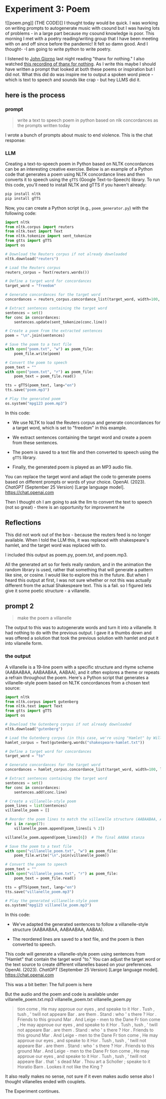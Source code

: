 # Experiment 3: Poem

![[poem.png]]
(THE CODE)[]
I thought today would be quick. I was working on writing prompts to autogenerate music with csound but I was having lots of problems - in a large part because my csound knowledge is poor.  This morning I met with a poetry reading/writing group that I have been meeting with on and off since before the pandemic! It felt so damn good. And I thought- -I am going to write python to write poetry.

I listened to [John Giorno](https://www.youtube.com/watch?v=U18MJLVrxUU) last night reading "thanx for nothing."  I also watched [this recording of thanx for nothing](https://www.youtube.com/watch?v=-tO_r7U_MLo). As I write this maybe I should have written a prompt that looked at both these poems or inspiration but I did not.  What this did do was inspire me to output a spoken word piece - which is text to speech and sounds like crap - but hey LLMS did it. 

## here is the process

### prompt
> write a text to speech poem in python based on nlk concordances as the prompts written today

I wrote a bunch of prompts about music to end violence. 
This is the chat response: 

### LLM 
Creating a text-to-speech poem in Python based on NLTK concordances can be an interesting creative exercise. Below is an example of a Python code that generates a poem using NLTK concordance lines and then converts it to speech using the `gTTS` (Google Text-to-Speech) library. To run this code, you'll need to install NLTK and gTTS if you haven't already:

```bash
pip install nltk
pip install gTTS
```

Now, you can create a Python script (e.g., `poem_generator.py`) with the following code:

```python
import nltk
from nltk.corpus import reuters
from nltk.text import Text
from nltk.tokenize import sent_tokenize
from gtts import gTTS
import os

# Download the Reuters corpus if not already downloaded
nltk.download("reuters")

# Load the Reuters corpus
reuters_corpus = Text(reuters.words())

# Define a target word for concordances
target_word = "freedom"

# Generate concordances for the target word
concordances = reuters_corpus.concordance_list(target_word, width=100, lines=10)

# Extract sentences containing the target word
sentences = set()
for conc in concordances:
    sentences.update(sent_tokenize(conc.line))

# Create a poem from the extracted sentences
poem = "\n".join(sentences)

# Save the poem to a text file
with open("poem.txt", "w") as poem_file:
    poem_file.write(poem)

# Convert the poem to speech
poem_text = ""
with open("poem.txt", "r") as poem_file:
    poem_text = poem_file.read()

tts = gTTS(poem_text, lang="en")
tts.save("poem.mp3")

# Play the generated poem
os.system("mpg123 poem.mp3")
```

In this code:

- We use NLTK to load the Reuters corpus and generate concordances for a target word, which is set to "freedom" in this example.

- We extract sentences containing the target word and create a poem from these sentences.

- The poem is saved to a text file and then converted to speech using the `gTTS` library.

- Finally, the generated poem is played as an MP3 audio file.

You can replace the target word and adapt the code to generate poems based on different prompts or words of your choice.
OpenAI. (2023). _ChatGPT_ (September 25 Version) [Large language model]. https://chat.openai.com

Then I thought oh I am going to ask the llm to convert the text to speech (not so great) - there is an opportunity for improvement he

## Reflections
This did not work out of the box - because the reuters feed is no longer available. When I told the LLM this, it was replaced with shakespeare's hamlet, and the target word was replaced with to. 


I included this output as poem.py, poem.txt, and poem.mp3. 

All the generated art so for feels really random, and in the animation the random library is used, rather that something that will generate a pattern like sine, or cosine. I would like to explore this in the future.  But when I heard this output at first, I was not sure whether or not this was actually different from the actual Shakespeare text. This is a fail.  so I figured lets give it some poetic structure - a villanelle. 

## prompt 2
> make the poem a villanelle

The output to this was to autogenerate words and turn it into a villanelle. It had nothing to do with the previous output. I gave it a thumbs down and was offered a solution that took the previous solution with hamlet and put it into vilanelle form. 
### the output
A villanelle is a 19-line poem with a specific structure and rhyme scheme (AABAABAA, AABAABAA, AABAA), and it often explores a theme or repeats a refrain throughout the poem. Here's a Python script that generates a villanelle-style poem based on NLTK concordances from a chosen text source:

```python
import nltk
from nltk.corpus import gutenberg
from nltk.text import Text
from gtts import gTTS
import os

# Download the Gutenberg corpus if not already downloaded
nltk.download("gutenberg")

# Load the Gutenberg corpus (in this case, we're using "Hamlet" by William Shakespeare)
hamlet_corpus = Text(gutenberg.words("shakespeare-hamlet.txt"))

# Define a target word for concordances
target_word = "to"

# Generate concordances for the target word
concordances = hamlet_corpus.concordance_list(target_word, width=100, lines=10)

# Extract sentences containing the target word
sentences = set()
for conc in concordances:
    sentences.add(conc.line)

# Create a villanelle-style poem
poem_lines = list(sentences)
villanelle_poem = []

# Reorder the poem lines to match the villanelle structure (AABAABAA, AABAABAA, AABAA)
for i in range(7):
    villanelle_poem.append(poem_lines[i % 2])

villanelle_poem.append(poem_lines[6])  # The final AABAA stanza

# Save the poem to a text file
with open("villanelle_poem.txt", "w") as poem_file:
    poem_file.write("\n".join(villanelle_poem))

# Convert the poem to speech
poem_text = ""
with open("villanelle_poem.txt", "r") as poem_file:
    poem_text = poem_file.read()

tts = gTTS(poem_text, lang="en")
tts.save("villanelle_poem.mp3")

# Play the generated villanelle-style poem
os.system("mpg123 villanelle_poem.mp3")
```

In this code:

- We've adapted the generated sentences to follow a villanelle-style structure (AABAABAA, AABAABAA, AABAA).

- The reordered lines are saved to a text file, and the poem is then converted to speech.

This code will generate a villanelle-style poem using sentences from "Hamlet" that contain the target word "to." You can adjust the target word or the text source to create different villanelles based on your preferences.
OpenAI. (2023). _ChatGPT_ (September 25 Version) [Large language model]. https://chat.openai.com

This was a bit better: 
The full poem is here

But the audio and the poem and code is available under villanelle_poem.txt.mp3 villanelle_poem.txt villanelle_poem.py

>tion come , He may approue our eyes , and speake to it Hor . Tush , tush , ' twill not appeare Bar .
are them . Stand : who ' s there ? Hor . Friends to this ground Mar . And Leige - men to the Dane Fr
tion come , He may approue our eyes , and speake to it Hor . Tush , tush , ' twill not appeare Bar .
are them . Stand : who ' s there ? Hor . Friends to this ground Mar . And Leige - men to the Dane Fr
tion come , He may approue our eyes , and speake to it Hor . Tush , tush , ' twill not appeare Bar .
are them . Stand : who ' s there ? Hor . Friends to this ground Mar . And Leige - men to the Dane Fr
tion come , He may approue our eyes , and speake to it Hor . Tush , tush , ' twill not appeare Bar .
that ' s dead Mar . Thou art a Scholler ; speake to it Horatio Barn . Lookes it not like the King ? 

It also really makes no sense, not sure if it even makes audio sense  also I thought villanelles ended with couplets. 

The Experiment continues. 